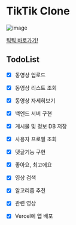 # TikTik Clone

![image](https://user-images.githubusercontent.com/46777310/229180982-fde7928b-9c56-4937-9bca-5bcd37fe3514.png)

[틱틱 바로가기!](https://tik-tik-clone-2t8h.vercel.app/)

## TodoList

- [x] 동영상 업로드
- [x] 동영상 리스트 조회
- [x] 동영상 자세히보기
- [x] 백엔드 서버 구현
- [x] 게시물 및 정보 DB 저장
- [x] 사용자 프로필 조회
- [x] 댓글기능 구현
- [x] 좋아요, 최고에요
- [x] 영상 검색
- [x] 알고리즘 추천
- [x] 관련 영상
- [x] Vercel에 앱 배포


